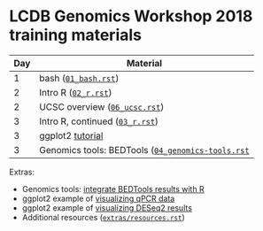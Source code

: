 # LCDB Genomics Workshop 2018 training materials

| Day | Material                                                                     |
| --- | -------------------                                                          |
| 1   | bash ([``01_bash.rst``](01_bash.rst))                                        |
| 2   | Intro R ([``02_r.rst``](02_r.rst))                                           |
| 2   | UCSC overview ([``06_ucsc.rst``](06_ucsc.rst))                               |
| 3   | Intro R, continued ([``03_r.rst``](03_r.rst))                                |
| 3   | ggplot2 [tutorial](http://r4ds.had.co.nz/data-visualisation.html)            |
| 3   | Genomics tools: BEDTools ([``04_genomics-tools.rst``](04_genomics-tools.rst) |

Extras:

- Genomics tools: [integrate BEDTools results with R](05_chow_hfd.md)
- ggplot2 example of [visualizing qPCR data](extras/ggplot2_additional/knockdowns_example/knockdowns.md)
- ggplot2 example of [visualizing DESeq2 results](extras/ggplot2_additional/deseq2_example/deseq.md)
- Additional resources ([``extras/resources.rst``](extras/resources.rst))
